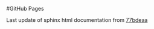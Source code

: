 #GitHub Pages

Last update of sphinx html documentation from [77bdeaa](https://github.com/irino-amlab/clarity/tree/77bdeaae10fc6f7b8e2fe1c7c26db4f4660f1daa)

